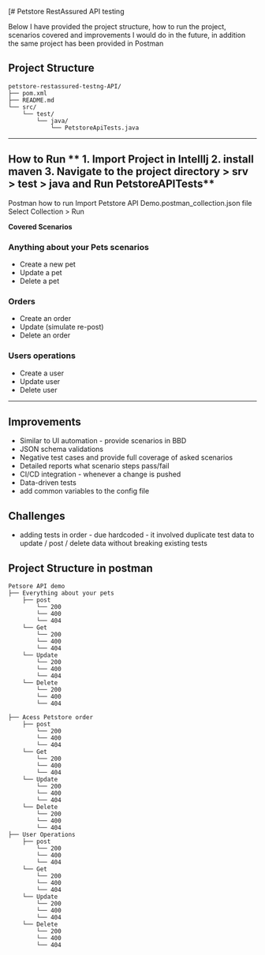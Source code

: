 [# Petstore RestAssured API testing 

Below I have provided the project structure, how to run the project, scenarios covered and improvements I would do in the future, in addition the same project has been provided in Postman


## Project Structure

```
petstore-restassured-testng-API/
├── pom.xml
├── README.md
└── src/
    └── test/
        └── java/
            └── PetstoreApiTests.java
```

---

How to Run
**
**1. Import Project in IntellIj
2. install maven
3. Navigate to the project directory > srv > test > java and Run PetstoreAPITests****
---
Postman how to run
Import Petstore API Demo.postman_collection.json file
Select Collection > Run

**Covered Scenarios**

### Anything about your Pets scenarios
- Create a new pet
- Update a pet
- Delete a pet

### Orders
- Create an order
- Update (simulate re-post)
- Delete an order

### Users operations
- Create a user
- Update user
- Delete user

---
## Improvements

- Similar to UI automation - provide scenarios in BBD
- JSON schema validations
- Negative test cases and provide full coverage of asked scenarios
- Detailed reports what scenario steps pass/fail
- CI/CD integration - whenever a change is pushed
- Data-driven tests
- add common variables to the config file


##  Challenges
- adding tests in order - due hardcoded - it involved duplicate test data to update / post / delete data without breaking existing tests


## Project Structure in postman

```
Petsore API demo
├── Everything about your pets
    ├── post
        └── 200
        └── 400
        └── 404
    └── Get
        └── 200
        └── 400
        └── 404
    └── Update
        └── 200
        └── 400
        └── 404
    └── Delete
        └── 200
        └── 400
        └── 404
        
├── Acess Petstore order
    ├── post
        └── 200
        └── 400
        └── 404
    └── Get
        └── 200
        └── 400
        └── 404
    └── Update
        └── 200
        └── 400
        └── 404
    └── Delete
        └── 200
        └── 400
        └── 404
├── User Operations
    ├── post
        └── 200
        └── 400
        └── 404
    └── Get
        └── 200
        └── 400
        └── 404
    └── Update
        └── 200
        └── 400
        └── 404
    └── Delete
        └── 200
        └── 400
        └── 404
```
